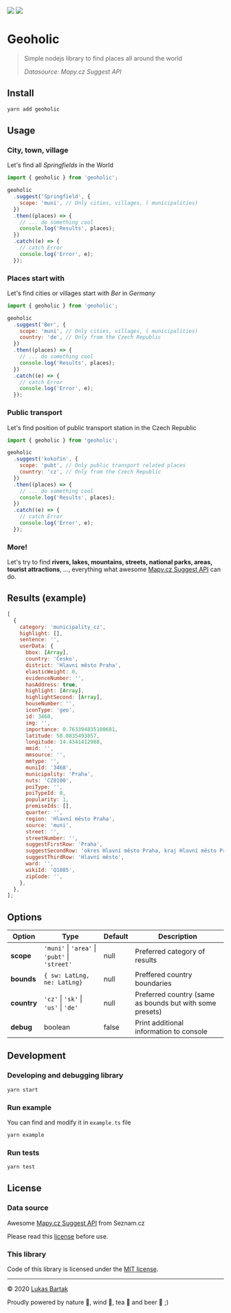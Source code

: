 ![](https://github.com/bartholomej/mapycz/workflows/Build%20&%20Run%20tests%20&%20Publish/badge.svg)
![](https://github.com/bartholomej/mapycz/workflows/Build%20&%20Run%20tests/badge.svg)

# Geoholic

> Simple nodejs library to find places all around the world
>
> _Datasource: Mapy.cz Suggest API_

## Install

```bash
yarn add geoholic
```

## Usage

### City, town, village

Let's find all _Springfields_ in the World

```javascript
import { geoholic } from 'geoholic';

geoholic
  .suggest('Springfield', {
    scope: 'muni', // Only cities, villages, ( municipalities)
  })
  .then((places) => {
    // ... do something cool
    console.log('Results', places);
  })
  .catch((e) => {
    // catch Error
    console.log('Error', e);
  });
```

### Places start with

Let's find cities or villages start with _Ber_ in _Germany_

```javascript
import { geoholic } from 'geoholic';

geoholic
  .suggest('Ber', {
    scope: 'muni', // Only cities, villages, ( municipalities)
    country: 'de', // Only from the Czech Republic
  })
  .then((places) => {
    // ... do something cool
    console.log('Results', places);
  })
  .catch((e) => {
    // catch Error
    console.log('Error', e);
  });
```

### Public transport

Let's find position of public transport station in the Czech Republic

```javascript
import { geoholic } from 'geoholic';

geoholic
  .suggest('kokořín', {
    scope: 'pubt', // Only public transport related places
    country: 'cz', // Only from the Czech Republic
  })
  .then((places) => {
    // ... do something cool
    console.log('Results', places);
  })
  .catch((e) => {
    // catch Error
    console.log('Error', e);
  });
```

### More!

Let's try to find **rivers, lakes, mountains, streets, national parks, areas, tourist attractions**, ..., everything what awesome [Mapy.cz Suggest API](https://api.mapy.cz/view?page=suggestadv) can do.

## Results (example)

```javascript
[
  {
    category: 'municipality_cz',
    highlight: [],
    sentence: '',
    userData: {
      bbox: [Array],
      country: 'Česko',
      district: 'Hlavní město Praha',
      elasticWeight: 0,
      evidenceNumber: '',
      hasAddress: true,
      highlight: [Array],
      highlightSecond: [Array],
      houseNumber: '',
      iconType: 'geo',
      id: 3468,
      img: '',
      importance: 0.763394835100681,
      latitude: 50.0835493857,
      longitude: 14.4341412988,
      mmid: '',
      mmsource: '',
      mmtype: '',
      muniId: '3468',
      municipality: 'Praha',
      nuts: 'CZ0100',
      poiType: '',
      poiTypeId: 0,
      popularity: 1,
      premiseIds: [],
      quarter: '',
      region: 'Hlavní město Praha',
      source: 'muni',
      street: '',
      streetNumber: '',
      suggestFirstRow: 'Praha',
      suggestSecondRow: 'okres Hlavní město Praha, kraj Hlavní město Praha, Česko',
      suggestThirdRow: 'Hlavní město',
      ward: '',
      wikiId: 'Q1085',
      zipCode: '',
    },
  },
];
```

## Options

| Option      | Type                                           | Default | Description                                              |
| ----------- | ---------------------------------------------- | ------- | -------------------------------------------------------- |
| **scope**   | `'muni'` \| `'area'` \| `'pubt'` \| `'street'` | null    | Preferred category of results                            |
| **bounds**  | `{ sw: LatLng, ne: LatLng}`                    | null    | Preffered country boundaries                             |
| **country** | `'cz'` \| `'sk'` \| `'us'` \| `'de'`           | null    | Preferred country (same as bounds but with some presets) |
| **debug**   | boolean                                        | false   | Print additional information to console                  |

## Development

### Developing and debugging library

```bash
yarn start
```

### Run example

You can find and modify it in `example.ts` file

```bash
yarn example
```

### Run tests

```bash
yarn test
```

## License

### Data source

Awesome [Mapy.cz Suggest API](https://api.mapy.cz/view?page=suggestadv) from Seznam.cz

Please read this [license](https://api.mapy.cz/#pact) before use.

### This library

Code of this library is licensed under the [MIT license].

---

&copy; 2020 [Lukas Bartak](http://bartweb.cz)

Proudly powered by nature 🗻, wind 💨, tea 🍵 and beer 🍺 ;)

[mit license]: LICENSE
